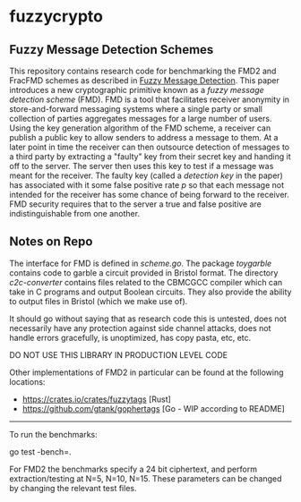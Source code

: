 # fuzzycrypto

## Fuzzy Message Detection Schemes 
This repository contains research code for benchmarking the FMD2 and FracFMD schemes as described in [Fuzzy Message Detection](https://eprint.iacr.org/2021/089.pdf). This paper introduces a new cryptographic primitive known as a _fuzzy message detection scheme_ (FMD). FMD is a tool that facilitates receiver anonymity in store-and-forward messaging systems where a single party or small collection of parties aggregates messages for a large number of users. Using the key generation algorithm of the FMD scheme, a receiver can publish a public key to allow senders to address a message to them. At a later point in time the receiver can then outsource detection of messages to a third party by extracting a "faulty" key from their secret key and handing it off to the server. The server then uses this key to test if a message was meant for the receiver. The faulty key (called a _detection key_ in the paper) has associated with it some false positive rate _p_ so that each message not intended for the receiver has some chance of being forward to the receiver. FMD security requires that to the server a true and false positive are indistinguishable from one another. 


## Notes on Repo

The interface for FMD is defined in _scheme.go_. The package _toygarble_ contains code to garble a circuit provided in Bristol format. The directory _c2c-converter_ contains files related to the CBMCGCC compiler which can take in C programs and output Boolean circuits. They also provide the ability to output files in Bristol (which we make use of). 

      

It should go without saying that as research code this is untested, does not necessarily have any protection against side channel attacks, does not handle errors gracefully, is unoptimized, has copy pasta, etc, etc. 

DO NOT USE THIS LIBRARY IN PRODUCTION LEVEL CODE 

Other implementations of FMD2 in particular can be found at the following locations:

- https://crates.io/crates/fuzzytags [Rust]
- https://github.com/gtank/gophertags [Go - WIP according to README]


----


To run the benchmarks:

go test -bench=.

For FMD2 the benchmarks specify a 24 bit ciphertext, and perform extraction/testing at N=5, N=10, N=15. These parameters can be changed by changing the relevant test files.

